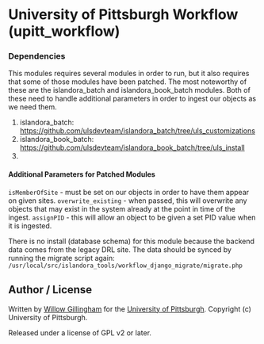 University of Pittsburgh Workflow (upitt_workflow)
=============

### Dependencies
This modules requires several modules in order to run, but it also requires that some of those modules have been patched.  The most noteworthy of these are the islandora_batch and islandora_book_batch modules.  Both of these need to handle additional parameters in order to ingest our objects as we need them.

1. islandora_batch:  https://github.com/ulsdevteam/islandora_batch/tree/uls_customizations 
2. islandora_book_batch:  https://github.com/ulsdevteam/islandora_book_batch/tree/uls_install 
3. 


#### Additional Parameters for Patched Modules
`isMemberOfSite` - must be set on our objects in order to have them appear on given sites.
`overwrite_existing` - when passed, this will overwrite any objects that may exist in the system already at the point in time of the ingest.
`assignPID` - this will allow an object to be given a set PID value when it is ingested.



There is no install (database schema) for this module because the backend data comes from the legacy DRL site.  The data should be synced by running the migrate script again: `/usr/local/src/islandora_tools/workflow_django_migrate/migrate.php`


## Author / License

Written by [Willow Gillingham](https://github.com/bgilling) for the [University of Pittsburgh](http://www.pitt.edu).  Copyright (c) University of Pittsburgh.

Released under a license of GPL v2 or later.
